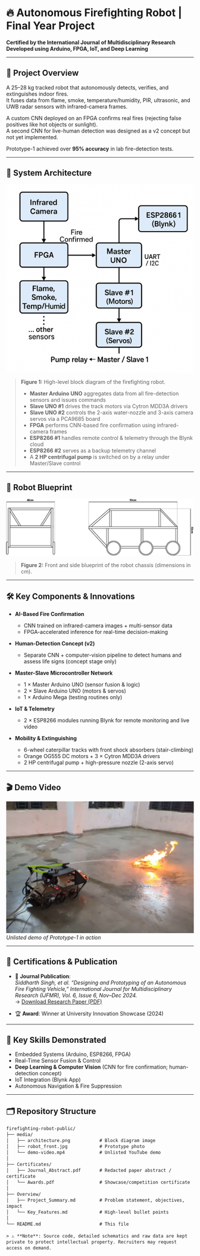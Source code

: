 # 🔥 Autonomous Firefighting Robot | Final Year Project  

**Certified by the International Journal of Multidisciplinary Research**  
**Developed using Arduino, FPGA, IoT, and Deep Learning**

---

## 🚀 Project Overview  

A 25–28 kg tracked robot that autonomously detects, verifies, and extinguishes indoor fires.  
It fuses data from flame, smoke, temperature/humidity, PIR, ultrasonic, and UWB radar sensors with infrared-camera frames.  

A custom CNN deployed on an FPGA confirms real fires (rejecting false positives like hot objects or sunlight).  
A second CNN for live-human detection was designed as a v2 concept but not yet implemented.  

Prototype-1 achieved over **95% accuracy** in lab fire-detection tests.

---

## 🧠 System Architecture  

![Architecture](media/architecture.png)  

> **Figure 1:** High-level block diagram of the firefighting robot.  
>
> - **Master Arduino UNO** aggregates data from all fire-detection sensors and issues commands  
> - **Slave UNO #1** drives the track motors via Cytron MDD3A drivers  
> - **Slave UNO #2** controls the 2-axis water-nozzle and 3-axis camera servos via a PCA9685 board  
> - **FPGA** performs CNN-based fire confirmation using infrared-camera frames  
> - **ESP8266 #1** handles remote control & telemetry through the Blynk cloud  
> - **ESP8266 #2** serves as a backup telemetry channel  
> - A **2 HP centrifugal pump** is switched on by a relay under Master/Slave control  

---

## 📐 Robot Blueprint  

![Robot Blueprint](media/model_blueprint.png)  

> **Figure 2:** Front and side blueprint of the robot chassis (dimensions in cm).

---

## 🛠️ Key Components & Innovations  

- **AI-Based Fire Confirmation**  
  - CNN trained on infrared-camera images + multi-sensor data  
  - FPGA-accelerated inference for real-time decision-making  

- **Human-Detection Concept (v2)**  
  - Separate CNN + computer-vision pipeline to detect humans and assess life signs (concept stage only)  

- **Master-Slave Microcontroller Network**  
  - 1 × Master Arduino UNO (sensor fusion & logic)  
  - 2 × Slave Arduino UNO (motors & servos)  
  - 1 × Arduino Mega (testing routines only)  

- **IoT & Telemetry**  
  - 2 × ESP8266 modules running Blynk for remote monitoring and live video  

- **Mobility & Extinguishing**  
  - 6-wheel caterpillar tracks with front shock absorbers (stair-climbing)  
  - Orange OG555 DC motors + 3 × Cytron MDD3A drivers  
  - 2 HP centrifugal pump + high-pressure nozzle (2-axis servo)  

---

## 🎬 Demo Video  

[![Watch the Demo](media/0.jpg)](https://youtu.be/ni_lA1goh8M)  
*Unlisted demo of Prototype-1 in action*

---

## 🏅 Certifications & Publication  

- 📰 **Journal Publication**:  
  *Siddharth Singh, et al. “Designing and Prototyping of an Autonomous Fire Fighting Vehicle,” International Journal for Multidisciplinary Research (IJFMR), Vol. 6, Issue 6, Nov–Dec 2024.*  
  → [Download Research Paper (PDF)](Certificates/Autonomous_Firefighting_Robot_Siddharth_Singh_IJFMR2024.pdf)

- 🏆 **Award**: Winner at University Innovation Showcase (2024)

---

## 🧠 Key Skills Demonstrated  

- Embedded Systems (Arduino, ESP8266, FPGA)  
- Real-Time Sensor Fusion & Control  
- **Deep Learning & Computer Vision** (CNN for fire confirmation; human-detection concept)  
- IoT Integration (Blynk App)  
- Autonomous Navigation & Fire Suppression  

---

## 🗂️ Repository Structure  

```text
firefighting-robot-public/
├── media/
│   ├── architecture.png           # Block diagram image
│   ├── robot_front.jpg            # Prototype photo
│   └── demo-video.mp4             # Unlisted YouTube demo
│
├── Certificates/
│   ├── Journal_Abstract.pdf       # Redacted paper abstract / certificate
│   └── Awards.pdf                 # Showcase/competition certificate
│
├── Overview/
│   ├── Project_Summary.md         # Problem statement, objectives, impact
│   └── Key_Features.md            # High-level bullet points
│
└── README.md                      # This file

> ⚠️ **Note**: Source code, detailed schematics and raw data are kept private to protect intellectual property. Recruiters may request access on demand.  
